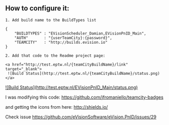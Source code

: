 ## How to configure it: 
    1. Add build name to the BuildTypes list
```
{
    "BUILDTYPES" : "EVisionScheduler_Damian,EVisionPnID_Main",
    "AUTH"       : "{userTeamCity}:{password}",
    "TEAMCITY"   : "http://builds.evision.io"
}
```
    2. Add that code to the Readme project page:
```
<a href="http://test.eptw.nl/{teamCityBuildName}/link" target="_blank">
 ![Build Status](http://test.eptw.nl/{teamCityBuildName}/status.png)
</a>
```
<a href="http://test.eptw.nl/EVisionPnID_Main/link" target="_blank">
 ![Build Status](http://test.eptw.nl/EVisionPnID_Main/status.png)
</a>

I was modifying this code:
https://github.com/jfromaniello/teamcity-badges

and getting the icons from here:
http://shields.io/

Check issue https://github.com/eVisionSoftware/eVision.PnID/issues/29

